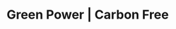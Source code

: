 ---
title: "Green Power | Carbon Free"

meta:
  description: "7-25 years warranty on solar power technologies across Balearic Islands and mainland Spain. Choose your carbon free solar today and make a difference. FREE survey - Call +34 651 720 792
"
og:
  title: "Green Power | Carbon Free"
  description: "7-25 years warranty on solar power technologies across Balearic Islands and mainland Spain. Choose your carbon free solar today and make a difference. FREE survey - Call +34 651 720 792" 
  type: "website"
  url: "es/solar-panel"
  image: "images/logo/logo.png"

slider:
  newsbanner : "images/banner/solar-panel-banner.jpg"
  title : "libre de carbono"
  desc : "Instalamos una amplia gama de sistemas solares"
  talk : "Hable con nosotros"

block:
  title : "Mejor empresa de instalación solar residencial en azoteas"
  desc1 : "Como empresa líder en energía solar EPC, instalamos una amplia gama de sistemas solares tanto para sistemas de techo como de suelo. Nuestros profesionales capacitados instalan paneles solares que son conocidos por su calidad y confiabilidad en las condiciones climáticas más extremas. Los productos son ideales para instalaciones de plantas de energía solar comerciales, residenciales y de megavatios. Con el objetivo de iluminar todo el país y proporcionar luz a todos los hogares, estamos totalmente dedicados a proporcionar sistemas de energía solar. Al ser una empresa de EPC solar de primer nivel, nuestros socios de gestión de calidad, expertos en cadena de suministro y profesionales de ingeniería trabajan juntos para garantizar que tenga productos de alta calidad, bien diseñados y confiables."
  desc2 : "No importa cuánta capacidad de generación de energía necesite, somos técnicamente fuertes para satisfacer sus necesidades. Tenemos la capacidad de suministrar componentes de energía solar a tiempo cuando lo desee y donde lo desee. Todos nuestros paneles, inversores y otras partes eléctricas están certificados y probados para cumplir con los estándares internacionales. Llámenos si está buscando la instalación de un sistema solar de calidad óptima al precio más competitivo."

block2:
  dshape : "images/d-shape.png"
  panelimg1 : "images/Solar-Panel-Image.png"
  panelimg2 : "images/Solar-Panel-Image2.png"
  title1 : "Por qué Green Power"
  list1 : "Una marca de confianza"
  list2 : "Más de 160 sistemas residenciales encargados"
  list3 : "3200 KW + de instalaciones"
  list4 : "Soporte de servicio 24x7, para una total tranquilidad"
  title2 : "Beneficios"
  list5 : "Cobertura contra el aumento de los costos de la energía"
  list6 : "Diseño escalable para actualizaciones fáciles"
  list7 : "Cumplimiento de RPO"
  list8 : "Autosuficiencia"
  list9 : "Compromiso verde"
    
draft: false
---